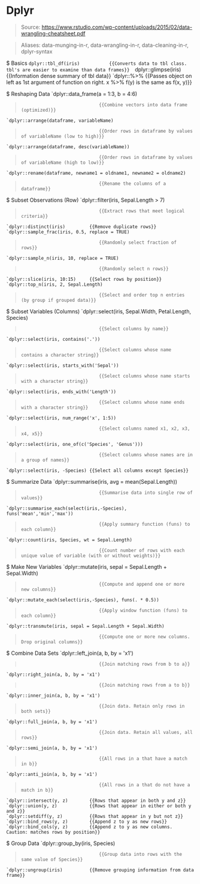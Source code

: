 # Dplyr

> Source: https://www.rstudio.com/wp-content/uploads/2015/02/data-wrangling-cheatsheet.pdf

> Aliases: data-munging-in-r, data-wrangling-in-r, data-cleaning-in-r, dplyr-syntax

$ Basics
    `dplyr::tbl_df(iris)           {{Converts data to tbl class. tbl's are easier to examine than data frames}} 
    `dplyr::glimpse(iris)          {{Information dense summary of tbl data}} 
    `dplyr::%>%                    {{Passes object on left as 1st argument of function on right. x %>% f(y) is the same as f(x, y)}} 

$ Reshaping Data
    `dplyr::data_frame(a = 1:3, b = 4:6)
>                                  {{Combine vectors into data frame (optimized)}} 
    `dplyr::arrange(dataframe, variableName)
>                                  {{Order rows in dataframe by values of variableName (low to high)}} 
    `dplyr::arrange(dataframe, desc(variableName))
>                                  {{Order rows in dataframe by values of variableName (high to low)}} 
    `dplyr::rename(dataframe, newname1 = oldname1, newname2 = oldname2)
>                                  {{Rename the columns of a dataframe}} 

$ Subset Observations (Row)
    `dplyr::filter(iris, Sepal.Length > 7)
>                                  {{Extract rows that meet logical criteria}} 
    `dplyr::distinct(iris)         {{Remove duplicate rows}} 
    `dplyr::sample_frac(iris, 0.5, replace = TRUE)
>                                  {{Randomly select fraction of rows}} 
    `dplyr::sample_n(iris, 10, replace = TRUE)
>                                  {{Randomly select n rows}} 
    `dplyr::slice(iris, 10:15)     {{Select rows by position}} 
    `dplyr::top_n(iris, 2, Sepal.Length)
>                                  {{Select and order top n entries (by group if grouped data)}} 

$ Subset Variables (Columns)
    `dplyr::select(iris, Sepal.Width, Petal.Length, Species)
>                                  {{Select columns by name}} 
    `dplyr::select(iris, contains('.'))
>                                  {{Select columns whose name contains a character string}} 
    `dplyr::select(iris, starts_with('Sepal'))
>                                  {{Select columns whose name starts with a character string}} 
    `dplyr::select(iris, ends_with('Length'))
>                                  {{Select columns whose name ends with a character string}} 
    `dplyr::select(iris, num_range('x', 1:5))
>                                  {{Select columns named x1, x2, x3, x4, x5}} 
    `dplyr::select(iris, one_of(c('Species', 'Genus')))
>                                  {{Select columns whose names are in a group of names}} 
    `dplyr::select(iris, -Species) {{Select all columns except Species}} 

$ Summarize Data
    `dplyr::summarise(iris, avg = mean(Sepal.Length))
>                                  {{Summarise data into single row of values}} 
    `dplyr::summarise_each(select(iris,-Species), funs('mean','min','max'))
>                                  {{Apply summary function (funs) to each column}} 
    `dplyr::count(iris, Species, wt = Sepal.Length)
>                                  {{Count number of rows with each unique value of variable (with or without weights)}} 

$ Make New Variables
    `dplyr::mutate(iris, sepal = Sepal.Length + Sepal.Width)
>                                  {{Compute and append one or more new columns}} 
    `dplyr::mutate_each(select(iris,-Species), funs(. * 0.5))
>                                  {{Apply window function (funs) to each column}} 
    `dplyr::transmute(iris, sepal = Sepal.Length + Sepal.Width)
>                                  {{Compute one or more new columns. Drop original columns}} 

$ Combine Data Sets
    `dplyr::left_join(a, b, by = 'x1')
>                                  {{Join matching rows from b to a}} 
    `dplyr::right_join(a, b, by = 'x1')
>                                  {{Join matching rows from a to b}} 
    `dplyr::inner_join(a, b, by = 'x1')
>                                  {{Join data. Retain only rows in both sets}} 
    `dplyr::full_join(a, b, by = 'x1')
>                                  {{Join data. Retain all values, all rows}} 
    `dplyr::semi_join(a, b, by = 'x1')
>                                  {{All rows in a that have a match in b}} 
    `dplyr::anti_join(a, b, by = 'x1')
>                                  {{All rows in a that do not have a match in b}} 
    `dplyr::intersect(y, z)        {{Rows that appear in both y and z}} 
    `dplyr::union(y, z)            {{Rows that appear in either or both y and z}} 
    `dplyr::setdiff(y, z)          {{Rows that appear in y but not z}} 
    `dplyr::bind_rows(y, z)        {{Append z to y as new rows}} 
    `dplyr::bind_cols(y, z)        {{Append z to y as new columns. Caution: matches rows by position}} 

$ Group Data
    `dplyr::group_by(iris, Species)
>                                  {{Group data into rows with the same value of Species}} 
    `dplyr::ungroup(iris)          {{Remove grouping information from data frame}} 

